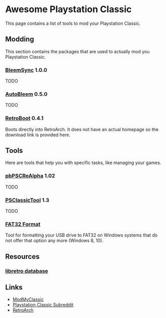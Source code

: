 # Awesome Playstation Classic
This page contains a list of tools to mod your Playstation Classic.

## Modding
This section contains the packages that are used to actually mod you Playstation Classic.

### [BleemSync](https://github.com/pathartl/BleemSync) 1.0.0
TODO

### [AutoBleem](https://github.com/screemerpl/cbleemsync) 0.5.0
TODO

### [RetroBoot](https://drive.google.com/file/d/15Ax4eCZyd0P3QOYsHtkOg_oXkNzv3gkX/view?usp=sharing) 0.4.1
Boots directly into RetroArch. It does not have an actual homepage so the download link is provided here.

## Tools
Here are tools that help you with specific tasks, like managing your games.

### [pbPSCReAlpha](https://github.com/pascl/pbPSCReAlpha) 1.02
TODO

### [PSClassicTool](https://github.com/elierodrigue/PSClassicTool) 1.3
TODO

### [FAT32 Format](http://www.ridgecrop.demon.co.uk/index.htm?guiformat.htm)
Tool for formatting your USB drive to FAT32 on Windows systems that do not offer that option any more (Windows 8, 10).

## Resources

### [libretro database](https://github.com/libretro/libretro-database)

## Links
* [ModMyClassic](https://modmyclassic.com/)
* [Playstation Classic Subreddit](https://www.reddit.com/r/PlaystationClassic/)
* [RetroArch](https://www.retroarch.com/)
